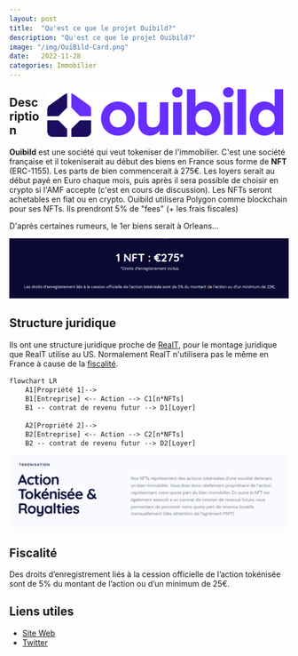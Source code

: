 ```yaml
---
layout: post
title:  "Qu'est ce que le projet Ouibild?"
description: "Qu'est ce que le projet Ouibild?"
image: "/img/OuiBild-Card.png"
date:   2022-11-28
categories: Immobilier
---
```

<img src="/img/OuiBild.png" align="right" class="hide-on-small-only" style="height:90px; margin-right: 10px; margin-left:10px;" />

## Description

**Ouibild** est une société qui veut tokeniser de l'immobilier. C'est une société française et il tokeniserait au début des biens en France sous forme de **NFT** (ERC-1155). Les parts de bien commencerait à 275€. Les loyers serait au début payé en Euro chaque mois, puis après il sera possible de choisir en crypto si l'AMF accepte (c'est en cours de discussion). Les NFTs seront achetables en fiat ou en crypto. Ouibild utilisera Polygon comme blockchain pour ses NFTs. Ils prendront 5% de "fees" (+ les frais fiscales)

D'après certaines rumeurs, le 1er biens serait à Orleans...

<div class="row">
    <div class="col s12" style="text-align: center;">
            <img src="/img/Ouibild-Part.png" class="responsive-img" />
    </div>
</div>

## Structure juridique

Ils ont une structure juridique proche de [RealT](https://tokenise.fr/immobilier/RealT.html), pour le montage juridique que RealT utilise au US. Normalement RealT n'utilisera pas le même en France à cause de la [fiscalité](/immobilier/OuiBild.html#fiscalité).

```mermaid
flowchart LR
    A1[Propriété 1]-->
    B1[Entreprise] <-- Action --> C1[n*NFTs]
    B1 -- contrat de revenu futur --> D1[Loyer]

    A2[Propriété 2]-->
    B2[Entreprise] <-- Action --> C2[n*NFTs]
    B2 -- contrat de revenu futur --> D2[Loyer]
```

<div class="row">
    <div class="col s12" style="text-align: center;">
            <img src="/img/OuiBild-stucture.png" class="responsive-img" />
    </div>
</div>

## Fiscalité

Des droits d’enregistrement liés à la cession officielle de l’action tokénisée sont de 5% du montant de l’action ou d’un minimum de 25€.

## Liens utiles

- [Site Web](https://ouibild.io/)
- [Twitter](https://twitter.com/Ouibild)
